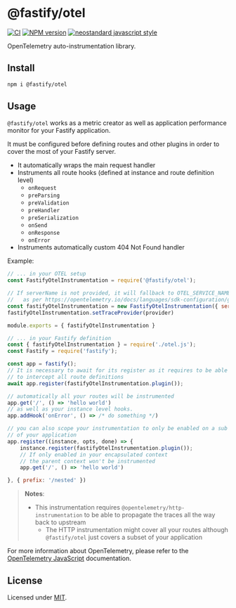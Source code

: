 # @fastify/otel

[![CI](https://github.com/fastify/otel/actions/workflows/ci.yml/badge.svg?branch=main)](https://github.com/fastify/otel/actions/workflows/ci.yml)
[![NPM version](https://img.shields.io/npm/v/@fastify/otel.svg?style=flat)](https://www.npmjs.com/package/@fastify/otel)
[![neostandard javascript style](https://img.shields.io/badge/code_style-neostandard-brightgreen?style=flat)](https://github.com/neostandard/neostandard)

OpenTelemetry auto-instrumentation library.

## Install

```sh
npm i @fastify/otel
```

## Usage

`@fastify/otel` works as a metric creator as well as application performance monitor for your Fastify application.

It must be configured before defining routes and other plugins in order to cover the most of your Fastify server.

- It automatically wraps the main request handler
- Instruments all route hooks (defined at instance and route definition level)
  - `onRequest`
  - `preParsing`
  - `preValidation`
  - `preHandler`
  - `preSerialization`
  - `onSend`
  - `onResponse`
  - `onError`
- Instruments automatically custom 404 Not Found handler

Example:

```js
// ... in your OTEL setup
const FastifyOtelInstrumentation = require('@fastify/otel');

// If serverName is not provided, it will fallback to OTEL_SERVICE_NAME
//   as per https://opentelemetry.io/docs/languages/sdk-configuration/general/.
const fastifyOtelInstrumentation = new FastifyOtelInstrumentation({ serverName: '<yourCustomApplicationName>' }); 
fastifyOtelInstrumentation.setTraceProvider(provider)

module.exports = { fastifyOtelInstrumentation }

// ... in your Fastify definition
const { fastifyOtelInstrumentation } = require('./otel.js');
const Fastify = require('fastify');

const app = fastify();
// It is necessary to await for its register as it requires to be able
// to intercept all route definitions
await app.register(fastifyOtelInstrumentation.plugin());

// automatically all your routes will be instrumented
app.get('/', () => 'hello world')
// as well as your instance level hooks.
app.addHook('onError', () => /* do something */)

// you can also scope your instrumentation to only be enabled on a sub context
// of your application
app.register((instance, opts, done) => {
    instance.register(fastifyOtelInstrumentation.plugin());
    // If only enabled in your encapsulated context
    // the parent context won't be instrumented
    app.get('/', () => 'hello world')

}, { prefix: '/nested' })
```

> **Notes**:
>
> - This instrumentation requires `@opentelemetry/http-instrumentation` to be able to propagate the traces all the way back to upstream
>   - The HTTP instrumentation might cover all your routes although `@fastify/otel` just covers a subset of your application

For more information about OpenTelemetry, please refer to the [OpenTelemetry JavaScript](https://opentelemetry.io/docs/languages/js/) documentation.

## License

Licensed under [MIT](./LICENSE).
